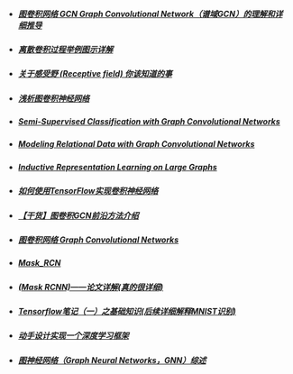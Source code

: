 - ##### [图卷积网络 GCN Graph Convolutional Network（谱域GCN）的理解和详细推导](https://blog.csdn.net/yyl424525/article/details/100058264#mycode)


- ##### [离散卷积过程举例图示详解](https://blog.csdn.net/heshiip/article/details/79223442)

- ##### [关于感受野 (Receptive field) 你该知道的事](https://iphysresearch.github.io/posts/receptive_field.html)

- ##### [浅析图卷积神经网络](https://www.jianshu.com/p/89fbed65cd04?winzoom=1)

- ##### [Semi-Supervised Classification with Graph Convolutional Networks](https://blog.csdn.net/qq_41727666/article/details/84640549)

- ##### [Modeling Relational Data with Graph Convolutional Networks](https://www.jianshu.com/p/f09e6f11dd4c)

- ##### [Inductive Representation Learning on Large Graphs](https://blog.csdn.net/imark11/article/details/78698844)

- ##### [如何使用TensorFlow实现卷积神经网络](https://www.jianshu.com/p/f0f574317f49)

- ##### [【干货】图卷积GCN前沿方法介绍](https://cloud.tencent.com/developer/article/1349258)

- ##### [图卷积网络 Graph Convolutional Networks](https://blog.csdn.net/u011748542/article/details/86409031)

- ##### [Mask_RCN](https://github.com/matterport/Mask_RCNN)

- ##### [(Mask RCNN)——论文详解(真的很详细)](https://blog.csdn.net/wangdongwei0/article/details/83110305)

- ##### [Tensorflow笔记（一）之基础知识(后续详细解释MNIST识别)](https://www.cnblogs.com/fydeblog/p/7399701.html)

- ##### [动手设计实现一个深度学习框架](https://borgwang.github.io/dl/2019/08/18/tinynn.html)

- ##### [图神经网络（Graph Neural Networks，GNN）综述](https://zhuanlan.zhihu.com/p/75307407)

